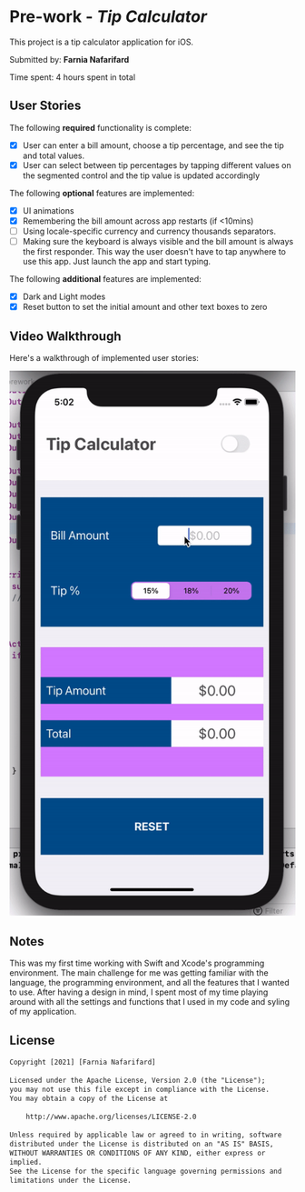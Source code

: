 # Pre-work - *Tip Calculator*

This project is a tip calculator application for iOS.

Submitted by: **Farnia Nafarifard**

Time spent: 4 hours spent in total

## User Stories

The following **required** functionality is complete:

* [x] User can enter a bill amount, choose a tip percentage, and see the tip and total values.
* [x] User can select between tip percentages by tapping different values on the segmented control and the tip value is updated accordingly

The following **optional** features are implemented:

* [x] UI animations
* [x] Remembering the bill amount across app restarts (if <10mins)
* [ ] Using locale-specific currency and currency thousands separators.
* [ ] Making sure the keyboard is always visible and the bill amount is always the first responder. This way the user doesn't have to tap anywhere to use this app. Just launch the app and start typing.

The following **additional** features are implemented:

- [x] Dark and Light modes
- [x] Reset button to set the initial amount and other text boxes to zero  

## Video Walkthrough

Here's a walkthrough of implemented user stories:

<img src='prework/ezgif.com-gif-maker.gif' title='Video Walkthrough' width='' alt='Video Walkthrough' />


## Notes

This was my first time working with Swift and Xcode's programming environment. The main challenge for me was getting familiar with the language, the programming environment, and all the features that I wanted to use. After having a design in mind, I spent most of my time playing around with all the settings and functions that I used in my code and syling of my application. 

## License

    Copyright [2021] [Farnia Nafarifard]

    Licensed under the Apache License, Version 2.0 (the "License");
    you may not use this file except in compliance with the License.
    You may obtain a copy of the License at

        http://www.apache.org/licenses/LICENSE-2.0

    Unless required by applicable law or agreed to in writing, software
    distributed under the License is distributed on an "AS IS" BASIS,
    WITHOUT WARRANTIES OR CONDITIONS OF ANY KIND, either express or implied.
    See the License for the specific language governing permissions and
    limitations under the License.
